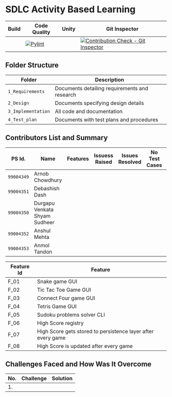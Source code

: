 # SDLC Activity Based Learning



Build | Code Quality | Unity | Git Inspector
|---------|------------|-----------|----------------
|         |[![Pylint](https://github.com/GENESIS2021Q1/sdlc-team-31/actions/workflows/pylint.yml/badge.svg)](https://github.com/GENESIS2021Q1/sdlc-team-31/actions/workflows/pylint.yml)             |           |  [![Contribution Check - Git Inspector](https://github.com/GENESIS2021Q1/sdlc-team-31/actions/workflows/arc-gitinspector.yml/badge.svg)](https://github.com/GENESIS2021Q1/sdlc-team-31/actions/workflows/arc-gitinspector.yml)


## Folder Structure
Folder             | Description
-------------------| -----------------------------------------
`1_Requirements`   | Documents detailing requirements and research
`2_Design`         | Documents specifying design details
`3_Implementation` | All code and documentation
`4_Test_plan`      | Documents with test plans and procedures

## Contributors List and Summary

PS Id. |  Name   |    Features    | Issuess Raised |Issues Resolved|No Test Cases|Test Case Pass
-------|---------|----------------|----------------|---------------|-------------|--------------
`99004349` | Arnob Chowdhury  | <TBD>  | <TBD>     | <TBD>  |<TBD>  | <TBD>     
`99004351` | Debashish Dash  | <TBD>  | <TBD>     | <TBD>  |<TBD>  | <TBD>  
`99004350` | Durgapu Venkata Shyam Sudheer  | <TBD>  | <TBD>     | <TBD>  |<TBD>  | <TBD>  
`99004352` | Anshul Mehta  | <TBD>  | <TBD>     | <TBD>  |<TBD>  | <TBD>
`99004353` | Anmol Tandon  | <TBD>  | <TBD>     | <TBD>  |<TBD>  | <TBD>

| Feature Id | Feature |
| -----------|---------|
|F_01| Snake game GUI  |
|F_02| Tic Tac Toe Game GUI|
|F_03| Connect Four game GUI|
|F_04| Tetris Game GUI |
|F_05| Sudoku problems solver CLI |
|F_06| High Score registry |
|F_07| High Score gets stored to persistence layer after every game |
|F_08| High Score is updated after every game |


## Challenges Faced and How Was It Overcome
| No. | Challenge | Solution
|-----|-----------|--------
|1. | <TBD>


